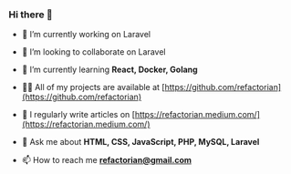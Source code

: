 ### Hi there 👋

- 🔭 I’m currently working on Laravel

- 🥷 I’m looking to collaborate on Laravel

- 🌱 I’m currently learning **React, Docker, Golang**

- 👨‍💻 All of my projects are available at [https://github.com/refactorian](https://github.com/refactorian)

- 📝 I regularly write articles on [https://refactorian.medium.com/](https://refactorian.medium.com/)

- 💬 Ask me about **HTML, CSS, JavaScript, PHP, MySQL, Laravel**

- 📫 How to reach me **refactorian@gmail.com**

